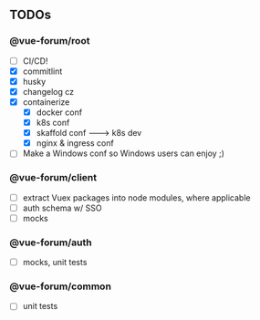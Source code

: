 ## TODOs

### @vue-forum/root
- [ ] CI/CD!
- [x] commitlint
- [x] husky
- [x] changelog cz
- [x] containerize
  - [x] docker conf
  - [x] k8s conf
  - [x] skaffold conf ---> k8s dev
  - [x] nginx & ingress conf
- [ ] Make a Windows conf so Windows users can enjoy ;)

### @vue-forum/client
- [ ] extract Vuex packages into node modules, where applicable
- [ ] auth schema w/ SSO
- [ ] mocks

### @vue-forum/auth
- [ ]  mocks, unit tests

### @vue-forum/common
- [ ] unit tests

